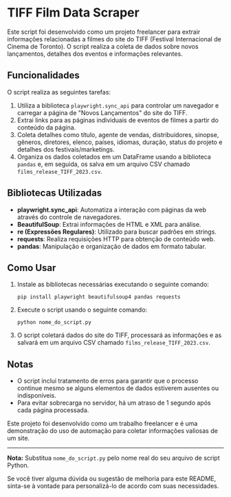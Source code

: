 # TIFF Film Data Scraper

Este script foi desenvolvido como um projeto freelancer para extrair informações relacionadas a filmes do site do TIFF (Festival Internacional de Cinema de Toronto). O script realiza a coleta de dados sobre novos lançamentos, detalhes dos eventos e informações relevantes.

## Funcionalidades

O script realiza as seguintes tarefas:

1. Utiliza a biblioteca `playwright.sync_api` para controlar um navegador e carregar a página de "Novos Lançamentos" do site do TIFF.
2. Extrai links para as páginas individuais de eventos de filmes a partir do conteúdo da página.
3. Coleta detalhes como título, agente de vendas, distribuidores, sinopse, gêneros, diretores, elenco, países, idiomas, duração, status do projeto e detalhes dos festivais/marketings.
4. Organiza os dados coletados em um DataFrame usando a biblioteca `pandas` e, em seguida, os salva em um arquivo CSV chamado `films_release_TIFF_2023.csv`.

## Bibliotecas Utilizadas

- **playwright.sync_api**: Automatiza a interação com páginas da web através do controle de navegadores.
- **BeautifulSoup**: Extrai informações de HTML e XML para análise.
- **re (Expressões Regulares)**: Utilizado para buscar padrões em strings.
- **requests**: Realiza requisições HTTP para obtenção de conteúdo web.
- **pandas**: Manipulação e organização de dados em formato tabular.

## Como Usar

1. Instale as bibliotecas necessárias executando o seguinte comando:
   ```
   pip install playwright beautifulsoup4 pandas requests
   ```

2. Execute o script usando o seguinte comando:
   ```
   python nome_do_script.py
   ```

3. O script coletará dados do site do TIFF, processará as informações e as salvará em um arquivo CSV chamado `films_release_TIFF_2023.csv`.

## Notas

- O script inclui tratamento de erros para garantir que o processo continue mesmo se alguns elementos de dados estiverem ausentes ou indisponíveis.
- Para evitar sobrecarga no servidor, há um atraso de 1 segundo após cada página processada.

Este projeto foi desenvolvido como um trabalho freelancer e é uma demonstração do uso de automação para coletar informações valiosas de um site.

---

**Nota:** Substitua `nome_do_script.py` pelo nome real do seu arquivo de script Python.

Se você tiver alguma dúvida ou sugestão de melhoria para este README, sinta-se à vontade para personalizá-lo de acordo com suas necessidades.